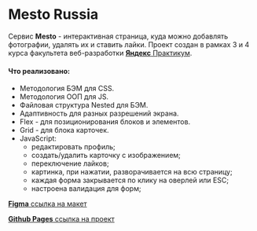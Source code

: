 # **Mesto** Russia

Сервис **Mesto** - интерактивная страница, куда можно добавлять фотографии, удалять их и ставить лайки.
Проект создан в рамках 3 и 4 курса факультета веб-разработки [**Яндекс** Практикум](https://praktikum.yandex.ru/).

#### Что реализовано:
* Методология БЭМ для CSS.
* Методология ООП для JS.
* Файловая структура Nested для БЭМ.
* Адаптивность для разных разрешений экрана.
* Flex - для позиционирования блоков и элементов.
* Grid - для блока карточек.
* JavaScript:
  * редактировать профиль;
  * создать/удалить карточку с изображением;
  * переключение лайков;
  * картинка, при нажатии, разворачивается на всю страницу;
  * каждая форма закрывается по клику на оверлей или ESC;
  * настроена валидация для форм;

[**Figma** ссылка на макет](https://www.figma.com/file/StZjf8HnoeLdiXS7dYrLAh/JavaScript.-Sprint-4)

[**Github Pages** ссылка на проект](https://tea-cup-git.github.io/mesto/build/index.html)
